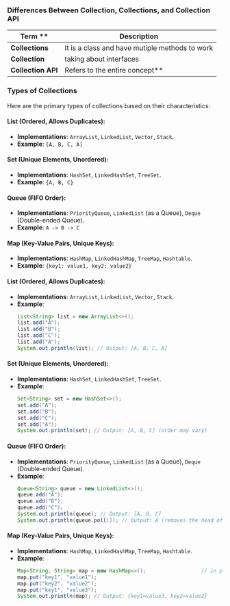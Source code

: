 ### Differences Between Collection, Collections, and Collection API

| **Term**           **| **Description**                                |
|--------------------|------------------------------------------------|
| **Collections**    | It is a class and have mutiple methods to work |
| **Collection**     | taking about interfaces                        |
| **Collection API** | Refers to the entire concept**                   |




### Types of Collections

Here are the primary types of collections based on their characteristics:

#### **List** (Ordered, Allows Duplicates):
- **Implementations**: `ArrayList`, `LinkedList`, `Vector`, `Stack`.
- **Example**: `[A, B, C, A]`

#### **Set** (Unique Elements, Unordered):
- **Implementations**: `HashSet`, `LinkedHashSet`, `TreeSet`.
- **Example**: `{A, B, C}`

#### **Queue** (FIFO Order):
- **Implementations**: `PriorityQueue`, `LinkedList` (as a Queue), `Deque` (Double-ended Queue).
- **Example**: `A -> B -> C`

#### **Map** (Key-Value Pairs, Unique Keys):
- **Implementations**: `HashMap`, `LinkedHashMap`, `TreeMap`, `Hashtable`.
- **Example**: `{key1: value1, key2: value2}`




#### **List** (Ordered, Allows Duplicates):
- **Implementations**: `ArrayList`, `LinkedList`, `Vector`, `Stack`.
- **Example**:
  ```java
  List<String> list = new ArrayList<>();
  list.add("A");
  list.add("B");
  list.add("C");
  list.add("A");
  System.out.println(list); // Output: [A, B, C, A]
  ```

#### **Set** (Unique Elements, Unordered):
- **Implementations**: `HashSet`, `LinkedHashSet`, `TreeSet`.
- **Example**:
  ```java
  Set<String> set = new HashSet<>();
  set.add("A");
  set.add("B");
  set.add("C");
  set.add("A");
  System.out.println(set); // Output: [A, B, C] (order may vary)
  ```

#### **Queue** (FIFO Order):
- **Implementations**: `PriorityQueue`, `LinkedList` (as a Queue), `Deque` (Double-ended Queue).
- **Example**:
  ```java
  Queue<String> queue = new LinkedList<>();
  queue.add("A");
  queue.add("B");
  queue.add("C");
  System.out.println(queue); // Output: [A, B, C]
  System.out.println(queue.poll()); // Output: A (removes the head of the queue)
  ```

#### **Map** (Key-Value Pairs, Unique Keys):
- **Implementations**: `HashMap`, `LinkedHashMap`, `TreeMap`, `Hashtable`.
- **Example**:
  ```java
  Map<String, String> map = new HashMap<>();                  // in place of second map (pink) we cn put anything like student so in next line it will ne student.put.....
  map.put("key1", "value1");
  map.put("key2", "value2");
  map.put("key1", "value3");
  System.out.println(map); // Output: {key1=value3, key2=value2}
  ```

